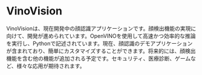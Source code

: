 # VinoVision
VinoVisionは、現在開発中の顔認識アプリケーションです。顔検出機能の実現に向けて、開発が進められています。OpenVINOを使用して高速かつ効率的な推論を実行し、Pythonで記述されています。現在、顔認識のデモアプリケーションが含まれており、簡単にカスタマイズすることができます。将来的には、顔検出機能を含む他の機能が追加される予定です。セキュリティ、医療診断、ゲームなど、様々な応用が期待されます。
